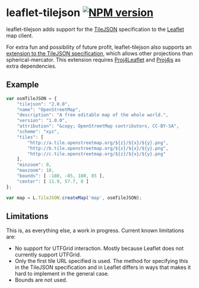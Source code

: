 # leaflet-tilejson [![NPM version](https://badge.fury.io/js/leaflet-tilejson.png)](http://badge.fury.io/js/leaflet-tilejson)

leaflet-tilejson adds support for the 
[TileJSON](https://github.com/mapbox/TileJSON) specification 
to the [Leaflet](http://leaflet.cloudmade.com) map client.

For extra fun and possibility of future profit, leaflet-tilejson 
also supports an 
[extension to the TileJSON specification](https://github.com/perliedman/TileJSON/tree/master/2.0.0), 
which allows other projections than spherical-mercator. This 
extension requires [Proj4Leaflet](https://github.com/kartena/Proj4Leaflet)
and [Proj4js](http://proj4js.org) as extra dependencies.

## Example

```javascript
var osmTileJSON = {
    "tilejson": "2.0.0",
    "name": "OpenStreetMap",
    "description": "A free editable map of the whole world.",
    "version": "1.0.0",
    "attribution": "&copy; OpenStreetMap contributors, CC-BY-SA",
    "scheme": "xyz",
    "tiles": [
        "http://a.tile.openstreetmap.org/${z}/${x}/${y}.png",
        "http://b.tile.openstreetmap.org/${z}/${x}/${y}.png",
        "http://c.tile.openstreetmap.org/${z}/${x}/${y}.png"
    ],
    "minzoom": 0,
    "maxzoom": 18,
    "bounds": [ -180, -85, 180, 85 ],
    "center": [ 11.9, 57.7, 8 ]
};

var map = L.TileJSON.createMap('map', osmTileJSON);
```

## Limitations

This is, as everything else, a work in progress. Current known limitations are:

 * No support for UTFGrid interaction. Mostly because Leaflet does not currently support UTFGrid.
 * Only the first tile URL specified is used. The method for specifying this in the TileJSON 
   specification and in Leaflet differs in ways that makes it hard to implement in the general case.
 * Bounds are not used.
